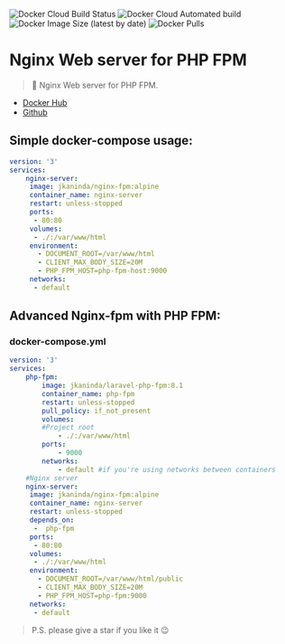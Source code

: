 ![Docker Cloud Build Status](https://img.shields.io/docker/cloud/build/jkaninda/nginx-fpm?style=flat-square)
![Docker Cloud Automated build](https://img.shields.io/docker/cloud/automated/jkaninda/nginxp-fpm?style=flat-square)
![Docker Image Size (latest by date)](https://img.shields.io/docker/image-size/jkaninda/nginx-fpm?style=flat-square)
![Docker Pulls](https://img.shields.io/docker/pulls/jkaninda/nginx-fpm?style=flat-square)

# Nginx Web server for PHP FPM


> 🐳 Nginx Web server for PHP FPM.

- [Docker Hub](https://hub.docker.com/r/jkaninda/nginx-fpm)
- [Github](https://github.com/jkaninda/nginx-fpm)

## Simple docker-compose usage:

```yml
version: '3'
services:
    nginx-server:
     image: jkaninda/nginx-fpm:alpine
     container_name: nginx-server
     restart: unless-stopped
     ports:
      - 80:80
     volumes:
      - ./:/var/www/html
     environment:
       - DOCUMENT_ROOT=/var/www/html
       - CLIENT_MAX_BODY_SIZE=20M
       - PHP_FPM_HOST=php-fpm-host:9000 
     networks:
      - default

```
## Advanced Nginx-fpm with PHP FPM:
### docker-compose.yml

```yml
version: '3'
services:
    php-fpm:
        image: jkaninda/laravel-php-fpm:8.1 
        container_name: php-fpm
        restart: unless-stopped 
        pull_policy: if_not_present
        volumes:
        #Project root
            - ./:/var/www/html
        ports:
            - 9000
        networks:
            - default #if you're using networks between containers
    #Nginx server
    nginx-server:
     image: jkaninda/nginx-fpm:alpine
     container_name: nginx-server
     restart: unless-stopped
     depends_on:
      -  php-fpm
     ports:
      - 80:80
     volumes:
      - ./:/var/www/html
     environment:
       - DOCUMENT_ROOT=/var/www/html/public
       - CLIENT_MAX_BODY_SIZE=20M
       - PHP_FPM_HOST=php-fpm:9000 
     networks:
      - default

```

> P.S. please give a star if you like it :wink:



